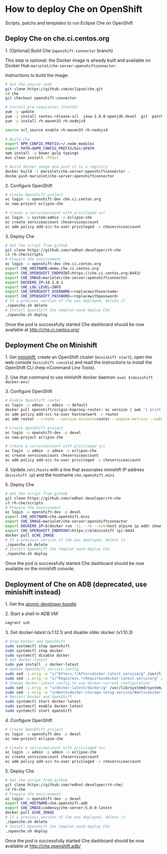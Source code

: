 # How to deploy Che on OpenShift
Scripts, patchs and templates to run Eclipse Che on OpenShift

## Deploy Che on che.ci.centos.org

1\. [Optional] Build Che (`openshift-connector` branch) 

This step is optional: the Docker image is already built and available on Docker Hub `mariolet/che-server:openshiftconnector`.

Instructions to build the image:

```sh
# Get the source code 
git clone https://github.com/eclipse/che.git
cd che
git checkout openshift-connector

# Install pre-requisites (CentOS)
yum -y update
yum -y install centos-release-scl  java-1.8.0-openjdk-devel  git  patch
yum -y install rh-maven33 rh-nodejs4

source scl_source enable rh-maven33 rh-nodejs4
 
# Build Che 
export NPM_CONFIG_PREFIX=~/.node_modules
export PATH=$NPM_CONFIG_PREFIX/bin:$PATH
npm install -g bower gulp typings
mvn clean install -Pfast

# Build docker image and push it to a registry
docker build -t mariolet/che-server:openshiftconnector .
docke push mariolet/che-server:openshiftconnector
```

2\. Configure OpenShift

```sh
# Create OpenShift project
oc login -u openshift-dev che.ci.centos.org
oc new-project eclipse-che

# Create a serviceaccount with privileged scc
oc login -u system:admin -n eclipse-che
oc create serviceaccount cheserviceaccount
oc adm policy add-scc-to-user privileged -z cheserviceaccount
```

3\. Deploy Che

```sh
# Get the script from github
git clone https://github.com/redhat-developer/rh-che
cd rh-che/scripts
# Prepare the environment
oc login -u openshift-dev che.ci.centos.org
export CHE_HOSTNAME=demo.che.ci.centos.org
export CHE_OPENSHIFT_ENDPOINT=https://che.ci.centos.org:8443/
export CHE_IMAGE=mariolet/che-server:openshiftconnector
export DOCKER0_IP=10.1.0.1
export CHE_LOG_LEVEL=INFO
export CHE_OPENSHIFT_USERNAME=<replacewithusername>
export CHE_OPENSHIFT_PASSWORD=<replacewithpassword>
# If a previous version of Che was deployed, delete it
./openche.sh delete
# Install OpenShift Che templat eand deploy Che 
./openche.sh deploy
```
Once the pod is successfully started Che dashboard should be now available at http://che.ci.centos.org/


## Deployment Che on Minishift

1\. Get [minishift](https://github.com/minishift/minishift#installation), create an OpenShift cluster (`minishift start`), open the web console (`minishift console`) and read the instructions to install the OpenShift CLI (help->Command Line Tools).

2\. Use that command to use minishift docker daemon: `eval $(minishift docker-env)`

3\. Configure OpenShift

```sh
# Enable OpenShift router
oc login -u admin -p admin -n default
docker pull openshift/origin-haproxy-router:`oc version | awk '{ print $2; exit }'`
oc adm policy add-scc-to-user hostnetwork -z router
oc adm router --create --service-account=router --expose-metrics --subdomain="openshift.mini"

# Create OpenShift project
oc login -u openshift-dev -p devel
oc new-project eclipse-che

# Create a serviceaccount with privileged scc
oc login -u admin -p admin -n eclipse-che
oc create serviceaccount cheserviceaccount
oc adm policy add-scc-to-user privileged -z cheserviceaccount
```

4\. Update `/etc/hosts` with a line that associates minishift IP address (`minishift ip`) and the hostname `che.openshift.mini`

5\. Deploy Che

```sh
# Get the script from github
git clone https://github.com/redhat-developer/rh-che
cd rh-che/scripts
# Prepare the environment
oc login -u openshift-dev -p devel
export CHE_HOSTNAME=che.openshift.mini
export CHE_IMAGE=mariolet/che-server:openshiftconnector
export DOCKER0_IP=$(docker run -ti --rm --net=host alpine ip addr show docker0 | grep "inet\b" | awk '{print $2}' | cut -d/ -f1)
export CHE_OPENSHIFT_ENDPOINT=https://$(minishift ip):8443
docker pull $CHE_IMAGE
# If a previous version of Che was deployed, delete it
./openche.sh delete
# Install OpenShift Che templat eand deploy Che 
./openche.sh deploy
```
Once the pod is successfully started Che dashboard should be now available on the minishift console.

## Deployment of Che on ADB (deprecated, use minishift instead)

1\. Get the [atomic developer bundle](https://github.com/projectatomic/adb-atomic-developer-bundle#how-do-i-install-and-run-adb)

2\. Start a shell in ADB VM

```sh
vagrant ssh
```

3\. Get docker-latest (v.1.12.1) and disable older docker (v1.10.3)

```sh
# Stop Docker and OpenShift
sudo systemctl stop openshift
sudo systemctl stop docker
sudo systemctl disable docker
# Get docker-latest
sudo yum install -y docker-latest
# Update OpenShift service config
sudo sed -i.orig -e "s/^After=.*/After=docker-latest.service/g" /usr/lib/systemd/system/openshift.service
sudo sed -i.orig -e "s/^Requires=.*/Requires=docker-latest.service/g" /usr/lib/systemd/system/openshift.service
# Change docker-latest config to use docker-current configuration
sudo sed -i.orig -e "s/docker-latest/docker/g" /usr/lib/systemd/system/docker-latest.service
sudo sed -i.orig -e "s/Wants=docker-storage-setup.service/Wants=docker-latest-storage-setup.service/g" /usr/lib/systemd/system/docker-latest.service
# Restart Docker and OpenShift
sudo systemctl start docker-latest
sudo systemctl enable docker-latest
sudo systemctl start openshift
```

4\. Configure OpenShift

```sh
# Create OpenShift project
oc login -u openshift-dev -p devel
oc new-project eclipse-che

# Create a serviceaccount with privileged scc
oc login -u admin -p admin -n eclipse-che
oc create serviceaccount cheserviceaccount
oc adm policy add-scc-to-user privileged -z cheserviceaccount
```

5\. Deploy Che

```sh
# Get the script from github
git clone https://github.com/redhat-developer/rh-che/
cd rh-che
# Prepare the environment
oc login -u openshift-dev -p devel
export CHE_HOSTNAME=che.openshift.adb
export CHE_IMAGE=codenvy/che-server:5.0.0-latest
docker pull $CHE_IMAGE
# If a previous version of Che was deployed, delete it
./openche.sh delete
# Install OpenShift Che templat eand deploy Che 
./openche.sh deploy
```
Once the pod is successfully started Che dashboard should be now available at http://che.openshift.adb/

